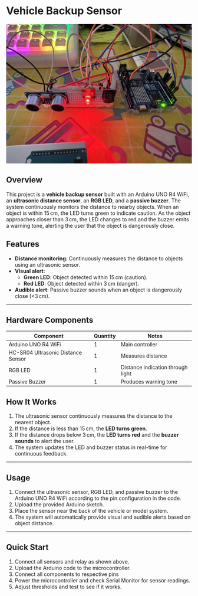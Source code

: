 # Vehicle Backup Sensor

![Alt text](images/IMG_7945.jpg)

## Overview
This project is a **vehicle backup sensor** built with an Arduino UNO R4 WiFi, an **ultrasonic distance sensor**, an **RGB LED**, and a **passive buzzer**. The system continuously monitors the distance to nearby objects. When an object is within 15 cm, the LED turns green to indicate caution. As the object approaches closer than 3 cm, the LED changes to red and the buzzer emits a warning tone, alerting the user that the object is dangerously close.

## Features

- **Distance monitoring**: Continuously measures the distance to objects using an ultrasonic sensor.
- **Visual alert**:  
  - **Green LED**: Object detected within 15 cm (caution).  
  - **Red LED**: Object detected within 3 cm (danger).
- **Audible alert**: Passive buzzer sounds when an object is dangerously close (<3 cm).
---

## Hardware Components
| Component | Quantity | Notes |
|-----------|----------|-------|
| Arduino UNO R4 WiFi | 1 | Main controller |
| HC-SR04 Ultrasonic Distance Sensor | 1 | Measures distance |  
| RGB LED | 1 | Distance indication through light |
| Passive Buzzer | 1 | Produces warning tone |  

## How It Works

1. The ultrasonic sensor continuously measures the distance to the nearest object.  
2. If the distance is less than 15 cm, the **LED turns green**.  
3. If the distance drops below 3 cm, the **LED turns red** and the **buzzer sounds** to alert the user.  
4. The system updates the LED and buzzer status in real-time for continuous feedback.
---

## Usage

1. Connect the ultrasonic sensor, RGB LED, and passive buzzer to the Arduino UNO R4 WiFi according to the pin configuration in the code.  
2. Upload the provided Arduino sketch.  
3. Place the sensor near the back of the vehicle or model system.  
4. The system will automatically provide visual and audible alerts based on object distance.


---

## Quick Start
1. Connect all sensors and relay as shown above.  
2. Upload the Arduino code to the microcontroller.  
3. Connect all components to respective pins 
4. Power the microcontroller and check Serial Monitor for sensor readings.  
5. Adjust thresholds and test to see if it works.
